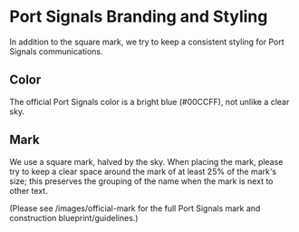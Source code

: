# Port Signals Branding and Styling

In addition to the square mark, we try to keep a consistent styling for Port Signals communications.

## Color

The official Port Signals color is a bright blue (#00CCFF), not unlike a clear sky.

## Mark

We use a square mark, halved by the sky. When placing the mark, please try to keep a clear space around the mark of at least 25% of the mark's size; this preserves the grouping of the name when the mark is next to other text.

(Please see /images/official-mark for the full Port Signals mark and construction blueprint/guidelines.)